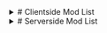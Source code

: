 <details>
  <summary># Clientside Mod List</summary>
  ## Resourcepacks + Shaders (Optional)
  1. Fancy Crops
  2. Hyper Realistic Sky
  3. Simple Grass Flowers
  4. Bliss Shaders
  5. FastPBR Shaders
  6. MakeUp - Ultra Fast Shaders
  7. Super Duper Vanilla Shaders
  
  ## Mods
  1. AmbientSounds
  2. Amendments
  3. AppleSkin
  4. Architectury API
  5. Athena
  6. Balm
  7. Better Advancements
  8. Better Combat
  9. Better Third Person
  10. BetterF3
  11. Burnt Basic
  12. Chipped
  13. Chunky
  14. Cloth Config API
  15. Concurrent Chunk Management Engine
  16. Continuity
  17. CreativeCore
  18. Cristel Lib
  19. Dramatic Doors
  20. Dynamic FPS
  21. Entity Culling
  22. Epic Knights: Shields Armor and Weapons
  23. Fabric API
  24. Fabric Language Kotlin
  25. FabricSkyboxes
  26. Faster Random
  27. FerriteCore
  28. First-person Model
  29. Forge Config API Port
  30. GeckoLib
  31. Immersive Melodies
  32. Immersive Paintings
  33. Indium
  34. Iris Shaders
  35. Jade
  36. JourneyMap
  37. Just Enough Items
  38. Just Enough Resources
  39. Krypton
  40. Let Me Despawn
  41. Lithium
  42. MapFrontiers
  43. Memory Leak Fix
  44. Mod Menu
  45. ModernFix
  46. Moonlight Lib
  47. More Culling
  48. More Density Functions
  49. Naturalist
  50. NiftyCarts
  51. No Chat Reports
  52. Origins
  53. Particular
  54. Patchouli
  55. Pekhui
  56. Presence Footsteps
  57. Puzzles Lib
  58. Resourceful Lib
  59. Simple Voice Chat
  60. Small Ships
  61. Sodium
  62. Sound Physics Remastered
  63. Starlight (Fabric)
  64. Supplementaries
  65. Sushi Bar
  66. TerraBlender
  67. Very Many Players
  68. Visual Workbench
  69. Waystones
  70. Wildlife
  71. YUNG'S API
  72. YUNG's Better Dungeons
  73. YUNG's Cave Biomes
  74. Yet Another World Protector
  75. YetAnotherConfigLib
  76. Zoomify
  77. Epic Knights : Addon
  78. Epic Knights : Slavic Armory
  79. EMF Entity Model Features
  80. ETF Entity Texture Features
  81. owo-lib
  82. playerAnimator
</details>
<details>
  <summary># Serverside Mod List</summary>
  ## Mods
  
  1. ATi Structures Mod
  2. Amendments
  3. AppleSkin
  4. Architectury API
  5. Armor Stands
  6. Athena
  7. Balm
  8. Better Combat
  9. BlueMap
  10. BluemapFrontiers
  11. Burnt Basic
  12. Chipped
  13. Chunky
  14. Chunky Extension
  15. Cliffs and Coves
  16. Cloth Config API
  17. Concurrent Chunk Management Engine
  18. Cristel Lib
  19. Dramatic Doors
  20. Epic Knights : Shields Armor and Weapons
  21. Fabric API
  22. Fabric Custom Names
  23. Faster Random
  24. FerriteCore
  25. Forge Config API Port
  26. Geckolib
  27. Immersive Melodies
  28. Immersive Paintings
  29. Incendium
  30. Jade
  31. JourneyMap
  32. Just Enough Items
  33. Just Enough Resources
  34. Krypton
  35. Larion World Generation
  36. Larion: Disc World
  37. Let Me Despawn
  38. Lithium
  39. Luki's Grand Capitals
  40. MapFrontiers
  41. Memory Leak Fix
  42. MiniMOTD
  43. ModernFix
  44. Moonlight Lib
  45. More Density Functions
  46. Naturalist
  47. Navigable Rivers
  48. NiftyCarts
  49. No Chat Reports
  50. Noisium
  51. Nullscape
  52. Origins
  53. Patchouli
  54. Pekhui
  55. Puzzles Lib
  56. Resourceful Lib
  57. Simple Voice Chat
  58. Small Ships
  59. Starlight (Fabric)
  60. Supplementaries
  61. TerraBlender
  62. Very Many Players
  63. Visual Workbench
  64. Waystones
  65. Wildlife
  66. William Wyther's Overhauled Overworld (Datapack)
  67. YUNG's API
  68. YUNG's Better Dungeons
  69. YUNG's Cave Biomes
  70. Yet Another World Protector
  71. Epic Knights : Addon
  72. Epic Knights : Slavic Armory
  73. playerAnimator
</details>
